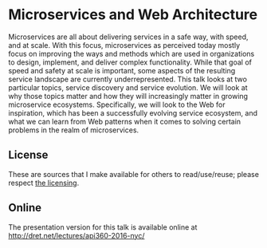 # Microservices and Web Architecture

Microservices are all about delivering services in a safe way, with speed, and at scale. With this focus, microservices as perceived today mostly focus on improving the ways and methods which are used in organizations to design, implement, and deliver complex functionality. While that goal of speed and safety at scale is important, some aspects of the resulting service landscape are currently underrepresented. This talk looks at two particular topics, service discovery and service evolution. We will look at why those topics matter and how they will increasingly matter in growing microservice ecosystems. Specifically, we will look to the Web for inspiration, which has been a successfully evolving service ecosystem, and what we can learn from Web patterns when it comes to solving certain problems in the realm of microservices.


## License

These are sources that I make available for others to read/use/reuse; please respect [the licensing](../LICENSE).


## Online

The presentation version for this talk is available online at http://dret.net/lectures/api360-2016-nyc/

